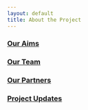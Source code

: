 ```yaml
---
layout: default
title: About the Project
---
```


### [Our Aims](aims.html)

### [Our Team](team.html)

### [Our Partners](partners.html)

### [Project Updates](updates.html)

